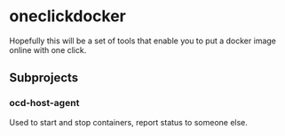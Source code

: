 # oneclickdocker

Hopefully this will be a set of tools that enable you to put a docker image online with one click.

## Subprojects

### ocd-host-agent

Used to start and stop containers, report status to someone else.